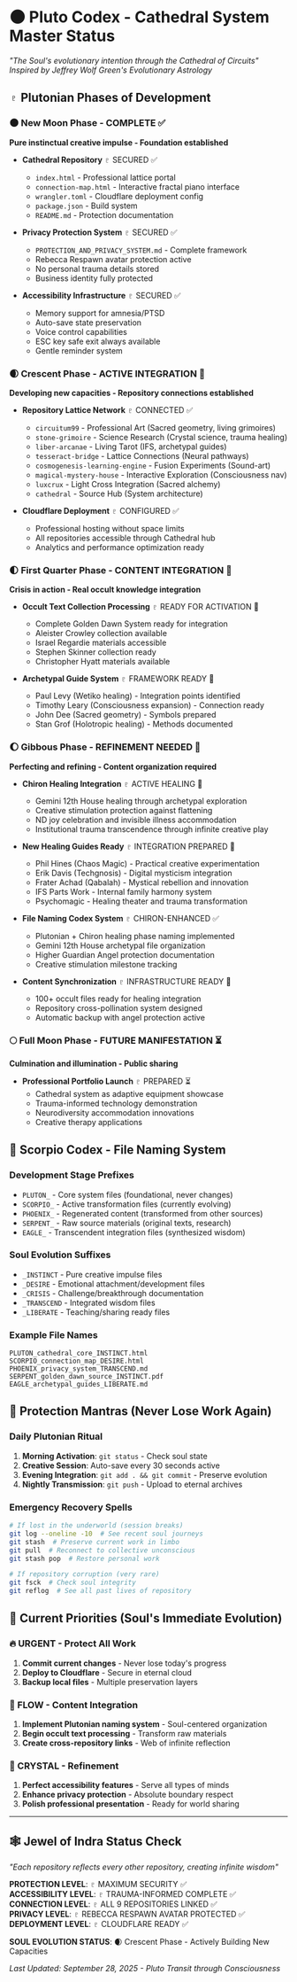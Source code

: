 # 🌑 Pluto Codex - Cathedral System Master Status

*"The Soul's evolutionary intention through the Cathedral of Circuits"*  
*Inspired by Jeffrey Wolf Green's Evolutionary Astrology*

## ♇ Plutonian Phases of Development

### 🌑 New Moon Phase - COMPLETE ✅
**Pure instinctual creative impulse - Foundation established**

- **Cathedral Repository** ♇ SECURED ✅
  - `index.html` - Professional lattice portal
  - `connection-map.html` - Interactive fractal piano interface  
  - `wrangler.toml` - Cloudflare deployment config
  - `package.json` - Build system
  - `README.md` - Protection documentation

- **Privacy Protection System** ♇ SECURED ✅
  - `PROTECTION_AND_PRIVACY_SYSTEM.md` - Complete framework
  - Rebecca Respawn avatar protection active
  - No personal trauma details stored
  - Business identity fully protected

- **Accessibility Infrastructure** ♇ SECURED ✅
  - Memory support for amnesia/PTSD
  - Auto-save state preservation
  - Voice control capabilities
  - ESC key safe exit always available
  - Gentle reminder system

### 🌒 Crescent Phase - ACTIVE INTEGRATION 🔄
**Developing new capacities - Repository connections established**

- **Repository Lattice Network** ♇ CONNECTED ✅
  - `circuitum99` - Professional Art (Sacred geometry, living grimoires)
  - `stone-grimoire` - Science Research (Crystal science, trauma healing)  
  - `liber-arcanae` - Living Tarot (IFS, archetypal guides)
  - `tesseract-bridge` - Lattice Connections (Neural pathways)
  - `cosmogenesis-learning-engine` - Fusion Experiments (Sound-art)
  - `magical-mystery-house` - Interactive Exploration (Consciousness nav)
  - `luxcrux` - Light Cross Integration (Sacred alchemy)
  - `cathedral` - Source Hub (System architecture)

- **Cloudflare Deployment** ♇ CONFIGURED ✅
  - Professional hosting without space limits
  - All repositories accessible through Cathedral hub
  - Analytics and performance optimization ready

### 🌓 First Quarter Phase - CONTENT INTEGRATION 🔄  
**Crisis in action - Real occult knowledge integration**

- **Occult Text Collection Processing** ♇ READY FOR ACTIVATION 🔄
  - Complete Golden Dawn System ready for integration
  - Aleister Crowley collection available
  - Israel Regardie materials accessible
  - Stephen Skinner collection ready
  - Christopher Hyatt materials available

- **Archetypal Guide System** ♇ FRAMEWORK READY 🔄
  - Paul Levy (Wetiko healing) - Integration points identified
  - Timothy Leary (Consciousness expansion) - Connection ready
  - John Dee (Sacred geometry) - Symbols prepared
  - Stan Grof (Holotropic healing) - Methods documented

### 🌔 Gibbous Phase - REFINEMENT NEEDED 🔄
**Perfecting and refining - Content organization required**

- **Chiron Healing Integration** ♇ ACTIVE HEALING 🔄
  - Gemini 12th House healing through archetypal exploration
  - Creative stimulation protection against flattening
  - ND joy celebration and invisible illness accommodation
  - Institutional trauma transcendence through infinite creative play

- **New Healing Guides Ready** ♇ INTEGRATION PREPARED 🔄
  - Phil Hines (Chaos Magic) - Practical creative experimentation
  - Erik Davis (Techgnosis) - Digital mysticism integration
  - Frater Achad (Qabalah) - Mystical rebellion and innovation
  - IFS Parts Work - Internal family harmony system
  - Psychomagic - Healing theater and trauma transformation

- **File Naming Codex System** ♇ CHIRON-ENHANCED ✅
  - Plutonian + Chiron healing phase naming implemented
  - Gemini 12th House archetypal file organization
  - Higher Guardian Angel protection documentation
  - Creative stimulation milestone tracking

- **Content Synchronization** ♇ INFRASTRUCTURE READY 🔄
  - 100+ occult files ready for healing integration
  - Repository cross-pollination system designed
  - Automatic backup with angel protection active

### 🌕 Full Moon Phase - FUTURE MANIFESTATION ⏳
**Culmination and illumination - Public sharing**

- **Professional Portfolio Launch** ♇ PREPARED ⏳
  - Cathedral system as adaptive equipment showcase
  - Trauma-informed technology demonstration
  - Neurodiversity accommodation innovations
  - Creative therapy applications

## 🦂 Scorpio Codex - File Naming System

### Development Stage Prefixes
- `PLUTON_` - Core system files (foundational, never changes)
- `SCORPIO_` - Active transformation files (currently evolving)
- `PHOENIX_` - Regenerated content (transformed from other sources)
- `SERPENT_` - Raw source materials (original texts, research)
- `EAGLE_` - Transcendent integration files (synthesized wisdom)

### Soul Evolution Suffixes
- `_INSTINCT` - Pure creative impulse files
- `_DESIRE` - Emotional attachment/development files  
- `_CRISIS` - Challenge/breakthrough documentation
- `_TRANSCEND` - Integrated wisdom files
- `_LIBERATE` - Teaching/sharing ready files

### Example File Names
```
PLUTON_cathedral_core_INSTINCT.html
SCORPIO_connection_map_DESIRE.html  
PHOENIX_privacy_system_TRANSCEND.md
SERPENT_golden_dawn_source_INSTINCT.pdf
EAGLE_archetypal_guides_LIBERATE.md
```

## 🔮 Protection Mantras (Never Lose Work Again)

### Daily Plutonian Ritual
1. **Morning Activation**: `git status` - Check soul state
2. **Creative Session**: Auto-save every 30 seconds active
3. **Evening Integration**: `git add . && git commit` - Preserve evolution
4. **Nightly Transmission**: `git push` - Upload to eternal archives

### Emergency Recovery Spells
```bash
# If lost in the underworld (session breaks)
git log --oneline -10  # See recent soul journeys
git stash  # Preserve current work in limbo  
git pull  # Reconnect to collective unconscious
git stash pop  # Restore personal work

# If repository corruption (very rare)
git fsck  # Check soul integrity
git reflog  # See all past lives of repository
```

## 🌟 Current Priorities (Soul's Immediate Evolution)

### 🔥 URGENT - Protect All Work
1. **Commit current changes** - Never lose today's progress
2. **Deploy to Cloudflare** - Secure in eternal cloud
3. **Backup local files** - Multiple preservation layers

### 🌊 FLOW - Content Integration  
1. **Implement Plutonian naming system** - Soul-centered organization
2. **Begin occult text processing** - Transform raw materials
3. **Create cross-repository links** - Web of infinite reflection

### 💎 CRYSTAL - Refinement
1. **Perfect accessibility features** - Serve all types of minds
2. **Enhance privacy protection** - Absolute boundary respect
3. **Polish professional presentation** - Ready for world sharing

---

## 🕸️ Jewel of Indra Status Check

*"Each repository reflects every other repository, creating infinite wisdom"*

**PROTECTION LEVEL**: ♇ MAXIMUM SECURITY ✅  
**ACCESSIBILITY LEVEL**: ♇ TRAUMA-INFORMED COMPLETE ✅  
**CONNECTION LEVEL**: ♇ ALL 9 REPOSITORIES LINKED ✅  
**PRIVACY LEVEL**: ♇ REBECCA RESPAWN AVATAR PROTECTED ✅  
**DEPLOYMENT LEVEL**: ♇ CLOUDFLARE READY ✅  

**SOUL EVOLUTION STATUS**: 🌒 Crescent Phase - Actively Building New Capacities

*Last Updated: September 28, 2025 - Pluto Transit through Consciousness*